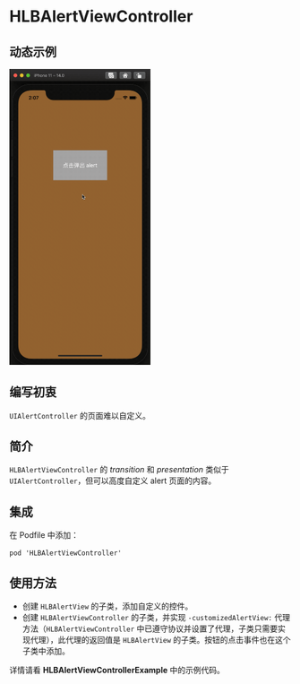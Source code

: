 # HLBAlertViewController

## 动态示例

<img src="./media/HLBAlertViewControllerExample.gif" width="50%" height="50%">

## 编写初衷

`UIAlertController` 的页面难以自定义。

## 简介

`HLBAlertViewController` 的 *transition* 和 *presentation* 类似于 `UIAlertController`，但可以高度自定义 alert 页面的内容。

## 集成

在 Podfile 中添加：

```
pod 'HLBAlertViewController'
```

## 使用方法

- 创建 `HLBAlertView` 的子类，添加自定义的控件。
- 创建 `HLBAlertViewController` 的子类，并实现 `-customizedAlertView:` 代理方法（`HLBAlertViewController` 中已遵守协议并设置了代理，子类只需要实现代理），此代理的返回值是 `HLBAlertView` 的子类。按钮的点击事件也在这个子类中添加。

详情请看 **HLBAlertViewControllerExample** 中的示例代码。